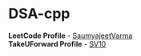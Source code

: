 # DSA-cpp

**LeetCode Profile** - <a href="https://leetcode.com/u/SaumyajeetVarma/">SaumyajeetVarma</a> <br>
**TakeUForward Profile** - <a href="https://takeuforward.org/profile/SV10">SV10</a> <br>
